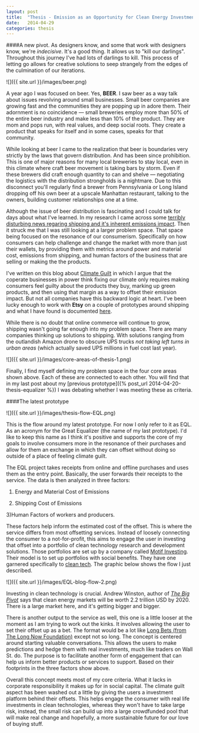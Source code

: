 ```yaml
---
layout: post
title:  "Thesis - Emission as an Opportunity for Clean Energy Investment"
date:   2014-04-29
categories: thesis
---
```

####A new pivot. 
As designers know, and some that work with designers know, we're *indecisive*. It's a good thing. It allows us to "kill our darlings". Throughout this journey I've had lots of darlings to kill. This process of letting go allows for creative solutions to seep strangely from the edges of the culmination of our iterations.

![]({{ site.url }}/images/beer.png)

A year ago I was focused on beer. Yes, **BEER**. I saw beer as a way talk about issues revolving around small businesses. Small beer companies are growing fast and the communities they are popping up in adore them. Their adornment is no coincidence — small breweries employ more than 50% of the entire beer industry and make less than 10% of the product. They are mom and pops run, with real values, and deep social roots. They create a product that speaks for itself and in some cases, speaks for that community.

While looking at beer I came to the realization that beer is boundaries very strictly by the laws that govern distribution. And has been since prohibition. This is one of major reasons for many local breweries to stay local, even in this climate where craft beer movement is taking bars by storm. Even if these brewers did craft enough quantity to can and shelve — negotiating the logistics with the distribution strongholds is a nightmare. Due to this disconnect you'll regularly find a brewer from Pennsylvania or Long Island dropping off his own beer at a upscale Manhattan restaurant, talking to the owners, building customer relationships one at a time.

Although the issue of beer distribution is fascinating and I could talk for days about what I've learned. In my research I came across some [terribly disturbing news regaring shipping and it's inherent emissions impact](http://www.gizmag.com/shipping-pollution/11526/). Then it struck me that I was still looking at a larger problem space. That space being focused on the resonance of our consumerism. Specifically on how consumers can help challenge and change the market with more than just their wallets, by providing them with metrics around power and material cost, emissions from shipping, and human factors of the business that are selling or making the the products.

I've written on this blog about [Climate Guilt](http://jennings.ghost.io/thesis-pieces-an-overhead-view/) in which I argue that the coperate businesses in power think fixing our climate only requires making consumers feel guilty about the products they buy, marking up green products, and then using that margin as a way to offset their emission impact. But not all companies have this backward logic at heart. I've been lucky enough to work with **Etsy** on a couple of prototypes around shipping and what I have found is documented [here](http://jennings.ghost.io/etsy-as-a-sandbox-for-shipping-and-sustainability-in-design/).

While there is no doubt that online commerce will continue to grow, shipping wasn't going far enough into my problem space. There are many companies thinking up solutions to shipping. With solutions ranging from the outlandish Amazon drone to obscure UPS trucks *not taking left turns in urban areas* (which actually saved UPS millions in fuel cost last year).

![]({{ site.url }}/images/core-areas-of-thesis-1.png)

Finally, I find myself defining my problem space in the four core areas shown above. Each of these are connected to each other. You will find that in my last post about my [previous prototype]({% post_url 2014-04-20-thesis-equalizer %}) I was debating whether I was meeting these as criteria.

####The latest prototype

![]({{ site.url }}/images/thesis-flow-EQL.png)

This is the flow around my latest prototype. For now I only refer to it as EQL. As an acronym for the Great Equalizer (the name of my last prototype). I'd like to keep this name as I think it's positive and supports the core of my goals to involve consumers more in the resonance of their purchases and allow for them an exchange in which they can offset without doing so outside of a place of feeling climate guilt.

The EQL project takes receipts from online and offline purchases and uses them as the entry point. Basically, the user forwards their receipts to the service. The data is then analyzed in three factors: 

1) Energy and Material Cost of Emissions 

2) Shipping Cost of Emissions 

3)Human Factors of workers and producers. 

These factors help inform the estimated cost of the offset. This is where the service differs from most offsetting services. Instead of loosely connecting the consumer to a not-for-profit, this aims to engage the user in investing that offset into a portfolio of clean technology research and development solutions. Those portfolios are set up by a company called [Motif Investing](https://www.motifinvesting.com/?utm_content=idea&utm_source=google&utm_medium=cpc&utm_campaign=brand-060612&utm_term=motif%20investing). Their model is to set up portfolios with social benefits. They have one garnered specifically to [clean tech](https://www.motifinvesting.com/motifs/cleantech-everywhere#/overview). The graphic below shows the flow I just described.

![]({{ site.url }}/images/EQL-blog-flow-2.png)

Investing in clean technology is crucial. Andrew Winston, author of *[The Big Pivot](http://www.amazon.com/The-Big-Pivot-Radically-Strategies/dp/142216781X)* says that clean energy markets will be worth 2.2 trillion USD by 2020. There is a large market here, and it's getting bigger and bigger.

There is another output to the service as well, this one is a little looser at the moment as I am trying to work out the kinks. It involves allowing the user to set their offset up as a bet. The format would be a lot like [Long Bets (from The Long Now Foundation)](http://longbets.org/) except not so long. The concept is centered around starting valuable conversations. This allows the users to make predictions and hedge them with real investments, much like traders on Wall St. do. The purpose is to facilitate another form of engagement that can help us inform better products or services to support. Based on their footprints in the three factors show above.

Overall this concept meets most of my core criteria. What it lacks in corporate responsibility it makes up for in social capital. The climate guilt aspect has been washed out a little by giving the users a investment platform behind their offsets. This helps engage the consumer with real life investments in clean technologies, whereas they won't have to take large risk, instead, the small risk can build up into a large crowdfunded pool that will make real change and hopefully, a more sustainable future for our love of buying stuff.